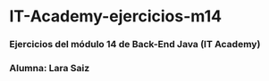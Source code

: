 # IT-Academy-ejercicios-m14
### Ejercicios del módulo 14 de Back-End Java (IT Academy)
### Alumna: Lara Saiz
